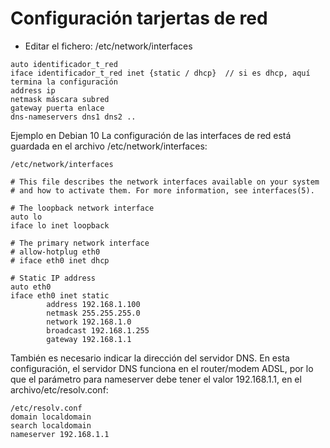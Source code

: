 # Configuración tarjertas de red  
- Editar el fichero: /etc/network/interfaces  

~~~
auto identificador_t_red
iface identificador_t_red inet {static / dhcp}  // si es dhcp, aquí termina la configuración
address ip
netmask máscara subred
gateway puerta enlace
dns-nameservers dns1 dns2 ..
~~~
Ejemplo en  Debian 10
La configuración de las interfaces de red está guardada en el archivo /etc/network/interfaces:
~~~
/etc/network/interfaces

# This file describes the network interfaces available on your system
# and how to activate them. For more information, see interfaces(5).

# The loopback network interface
auto lo
iface lo inet loopback

# The primary network interface
# allow-hotplug eth0
# iface eth0 inet dhcp

# Static IP address
auto eth0
iface eth0 inet static
        address 192.168.1.100
        netmask 255.255.255.0
        network 192.168.1.0
        broadcast 192.168.1.255
        gateway 192.168.1.1
~~~

También es necesario indicar la dirección del servidor DNS. En esta configuración, el servidor DNS funciona en el router/modem ADSL, por lo que el parámetro para nameserver debe tener el valor 192.168.1.1, en el archivo/etc/resolv.conf:
~~~
/etc/resolv.conf
domain localdomain
search localdomain
nameserver 192.168.1.1
~~~
